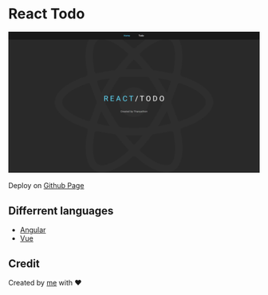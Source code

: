 # React Todo

![Cover](./git-cover.png)

Deploy on [Github Page](https://bloodzmoon.github.io/react-todo/)

## Differrent languages

- [Angular](https://bloodzmoon.github.io/angular-todo/)
- [Vue](https://bloodzmoon.github.io/vue-todo/)

## Credit

Created by [me](https://github.com/bloodzmoon) with ❤
